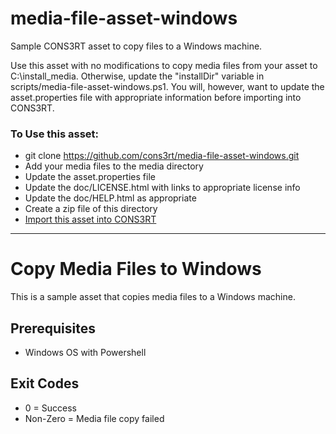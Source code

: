 # media-file-asset-windows
Sample CONS3RT asset to copy files to a Windows machine.

Use this asset with no modifications to copy media files from your asset to C:\install_media.  Otherwise, update the "installDir" variable in scripts/media-file-asset-windows.ps1.  You will, however, want to update the asset.properties file with appropriate information before importing into CONS3RT.


### To Use this asset:

* git clone https://github.com/cons3rt/media-file-asset-windows.git
* Add your media files to the media directory
* Update the asset.properties file
* Update the doc/LICENSE.html with links to appropriate license info
* Update the doc/HELP.html as appropriate
* Create a zip file of this directory
* [Import this asset into CONS3RT](https://kb.cons3rt.com/kb/assets/importing-your-asset-zip-file)

---

# Copy Media Files to Windows

This is a sample asset that copies media files to a Windows machine.

## Prerequisites

*   Windows OS with Powershell

## Exit Codes

*   0 = Success
*   Non-Zero = Media file copy failed

